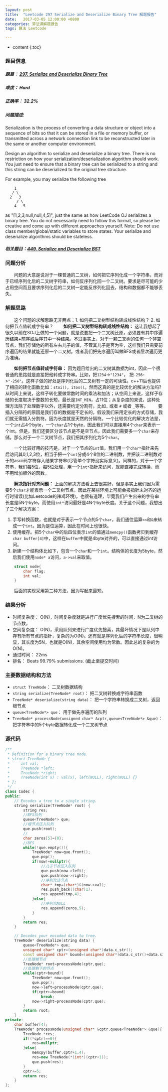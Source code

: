 ```yaml
---
layout: post
title:  "Leetcode 297 Serialize and Deserialize Binary Tree 解题报告"
date:   2017-03-05 12:00:00 +0800
categories: 算法课解题报告
tags: 算法 Leetcode

---
```


* content
{:toc}

### 题目信息

##### 题目： [297. Serialize and Deserialize Binary Tree](https://leetcode.com/problems/serialize-and-deserialize-binary-tree/?tab=Description)  

##### 难度： Hard  

##### 正确率： 32.2%  

##### 问题描述:  

Serialization is the process of converting a data structure or object into a sequence of bits so that it can be stored in a file or memory buffer, or transmitted across a network connection link to be reconstructed later in the same or another computer environment.

Design an algorithm to serialize and deserialize a binary tree. There is no restriction on how your serialization/deserialization algorithm should work. You just need to ensure that a binary tree can be serialized to a string and this string can be deserialized to the original tree structure.

For example, you may serialize the following tree

```
    1
   / \
  2   3
     / \
    4   5
```

as "[1,2,3,null,null,4,5]", just the same as how LeetCode OJ serializes a binary tree. You do not necessarily need to follow this format, so please be creative and come up with different approaches yourself.
Note: Do not use class member/global/static variables to store states. Your serialize and deserialize algorithms should be stateless.

##### 相关题目：[449. Serialize and Deserialize BST](https://leetcode.com/problems/serialize-and-deserialize-bst)

### 问题分析
　　问题的大意是说对于一棵普通的二叉树，如何把它序列化成一个字符串，而对于已经序列化后的二叉树字符串，如何反序列化回一个二叉树。要求是尽可能的少占用空间而且要求序列化后的二叉树一定能反序列化回去，结构和数据都不能够丢失。
  
### 解题思路
　　这个问题的求解思路无非两点：1. 如何把二叉树型结构转成线性结构？ 2. 如何把节点值转成字符串？
　　**如何把二叉树型结构转成线性结构：** 这让我想起了很久以前在SOJ上做的一个问题，就是说要把一个二叉树还原，必须要有其中序遍历结果+前序或后序其中一种结果。不过事实上，对于一颗二叉树的任何一个非空节点，我们存储他的所有左右儿子的值，不管其儿子是否为空，这样我们只需要前序遍历的结果就能还原一个二叉树。或者我们把先序遍历叫做BFS或者层次遍历更为准确。
  
　　**如何把节点值转成字符串：** 因为题目给出的二叉树其数据为int，因此一个很普通的思路就是直接把他转成字符串。比如，把`1234`->`"1234"`， 把`-256`->`"-256"`。这样子做的好处是序列化后的二叉树有一定的可读性。c++11后也提供了相应的转化函数比如：`stoi()`，`itos()`。然而这真的是比较优化的解决方法吗? 从时间上来说，这样子转化要做常数时间的乘法和加法；从空间上来说，这样子存储的长度取决于整数的长短，最长是`INT_MIN`，占11位；从复杂度的来说，这种处理方法除了处理数字以外，还需要约定分割符，比如`,` 或者 `#` 或者 `_`等等。
　　要插入分隔符的原因是我们存的数据是不定长的，假设我们采用定长的方式存储，我们就无需插入分割符。因为长度就是天然的分隔符。一个比较优化的解决方法是，一个`int`占4个byte，一个`char`占1个byte，因此我们可以直接用4个`char`来表示一个int。但是，我们还要区分该节点是不是空节点，因此我们需要多一个`char`来存储。那么对于一个二叉树节点，我们把其序列化为5个`char`。
  
　　一个比较好用的技巧是，对于一个节点的`int`值，我们用一个`char*`指针来先后访问其0,1,2,3位，相当于把一个`int`分成4个8位的二进制数，并把该二进制数对于的ascii码字符存入结果字符串(尽管单个字符没实际意义)。同样的，对于一个字符串，我们每5位，每5位处理，用一个`int*`指针来访问，就能直接完成转换，而不用增加额外的函数。
  
　　**解决指针对齐问题：** 上面的解决方法看上去很美好，但是事实上我们因为需要5个`char`才能表示一个二叉树节点，因此在某些环境上可能会报指针未对齐的运行时错误(比如Leetcode的辣鸡环境)。也很有道理，毕竟我们产生出来的字符串长度是5N个byte，而使用`int*`访问最好是4N个byte长度。关于这个问题，我想出了三个解决方案：
  
  1. 手写转换函数，也就是对于表示一个节点的5个`char`，我们通位运算`<<`和`&`来转成一个`int`。因为是位运算，因此在时间上也很快。
  2. 使用缓存。把5个`char`中的后四位表示`int`的值通过`memcpy()`函数拷贝到缓存`char buffer[4]`中，这样在`buffer`中就是4byte对齐的，可以直接通过int访问。
  3. 新建一个结构体比如下，包含一个`char`和一个`int`。结构体的长度为5byte，然后我们使用`node* a`访问，`a->val`来取值。
  
```cpp
	struct node{
		char flag;
		int val;
	}
```
  
　　后面的实现采用第二种方法，因为写起来最短。
  
### 结果分析

-  时间复杂度： O(N)，时间复杂度就是进行广度优先搜索的时间，N为二叉树的节点数。
-  空间复杂度： O(N)，采用队列来进行广度优先搜索，其最坏情况下是队列中存有所有节点的指针，复杂的为O(N)。还有就是序列化后的字符串长度，很明显，其长度为5N，也就是O(N)，其余空间使用均为常数。因此总的复杂的为O(N)。
-  通过时间： 22ms
-  排名： Beats 99.79% submissions. (截止至提交时间)


### 主要数据结构和方法

-  `struct TreeNode`： 二叉树数据结构
-  `string serialize(TreeNode* root)`： 把二叉树转换成字符串函数
-  `TreeNode* deserialize(string data)`： 把一个字符串转换成二叉树，返回根节点
-  `queue<TreeNode*> que`： 用于做先序遍历的队列
-  `TreeNode* processNode(unsigned char* &cptr,queue<TreeNode*> &que)`： 把字符串中的5个byte数据转化成一个二叉树节点

### 源代码

```cpp
/**
 * Definition for a binary tree node.
 * struct TreeNode {
 *     int val;
 *     TreeNode *left;
 *     TreeNode *right;
 *     TreeNode(int x) : val(x), left(NULL), right(NULL) {}
 * };
 */
class Codec {
public:
    // Encodes a tree to a single string.
    string serialize(TreeNode* root) {
        string res;
        //BFS队列
        queue<TreeNode*> que;
        //根节点压入队列
        que.push(root);
        //
        char zeros[5]={0};
        //BFS
        while(!que.empty()){
            TreeNode* now=que.front();
            que.pop();
            if(now!=nullptr){
                //儿子节点压入队列
                que.push(now->left);
                que.push(now->right);
                //序列化该节点
                char* tmp=(char*)&(now->val);
                res.push_back((char)1);
                res.append(tmp,4);
            }else{
                //序列化NULL
                res.append(zeros,5);
            }
        }
        return res;
    }

    // Decodes your encoded data to tree.
    TreeNode* deserialize(string data) {
        queue<TreeNode*> que;
        unsigned char* cptr=(unsigned char*)data.c_str();
        const unsigned char* bound=(unsigned char*)data.c_str()+data.size();
        //处理根节点
        TreeNode* root=processNode(cptr,que);
        //处理剩下的节点
        while(cptr<bound){
            TreeNode* now=que.front();
            que.pop();
            now->left=processNode(cptr,que);
            if(cptr>=bound)
                break;
            now->right=processNode(cptr,que);
        }
        return root;
    }
private:
    char buffer[4];
    TreeNode* processNode(unsigned char* &cptr,queue<TreeNode*> &que){
        TreeNode *res;
        if((*cptr)==0){
            res=nullptr;
        }else{
            memcpy(buffer,cptr+1,4);
            res=new TreeNode(*(int*)(cptr+1));
            que.push(res);
        }
        cptr+=5;
        return res;
    }
};
```